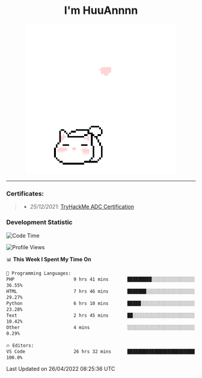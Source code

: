 <h1 align='center'>I'm HuuAnnnn</h1>
<p align="center">
 <img src="cat_intro.gif" />
</p>

___

### Certificates:
>- *25/12/2021*: [TryHackMe ADC Certification](https://tryhackme-certificates.s3-eu-west-1.amazonaws.com/THM-HKVVJOIWJA.png)


### Development Statistic

<!--START_SECTION:waka-->
![Code Time](http://img.shields.io/badge/Code%20Time-118%20hrs%2034%20mins-blue)

![Profile Views](http://img.shields.io/badge/Profile%20Views-19-blue)

📊 **This Week I Spent My Time On** 

```text
💬 Programming Languages: 
PHP                      9 hrs 41 mins       █████████░░░░░░░░░░░░░░░░   36.55% 
HTML                     7 hrs 46 mins       ███████░░░░░░░░░░░░░░░░░░   29.27% 
Python                   6 hrs 10 mins       █████░░░░░░░░░░░░░░░░░░░░   23.28% 
Text                     2 hrs 45 mins       ██░░░░░░░░░░░░░░░░░░░░░░░   10.42% 
Other                    4 mins              ░░░░░░░░░░░░░░░░░░░░░░░░░   0.29%

🔥 Editors: 
VS Code                  26 hrs 32 mins      █████████████████████████   100.0%

```


 Last Updated on 26/04/2022 08:25:36 UTC
<!--END_SECTION:waka-->
